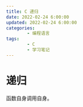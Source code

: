 ```yaml
---
title: C 递归
date: 2022-02-24 6:00:00
updated: 2022-02-24 6:00:00
categories:
        - 编程语言
tags:
        - C
        - 学习笔记
---
```


# 递归

函数自身调用自身。
